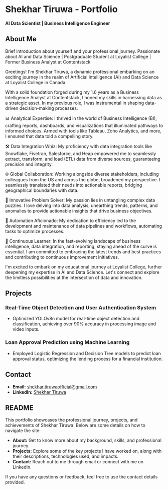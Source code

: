 # Shekhar Tiruwa - Portfolio

**AI Data Scientist | Business Intelligence Engineer**

## About Me
Brief introduction about yourself and your professional journey.
Passionate about AI and Data Science | Postgraduate Student at Loyalist College | Former Business Analyst at Contentstack

Greetings! I'm Shekhar Tiruwa, a dynamic professional embarking on an exciting journey in the realm of Artificial Intelligence (AI) and Data Science at Loyalist College in Canada.

With a solid foundation forged during my 1.6 years as a Business Intelligence Analyst at Contentstack, I honed my skills in harnessing data as a strategic asset. In my previous role, I was instrumental in shaping data-driven decision-making processes.

📊 Analytical Expertise: I thrived in the world of Business Intelligence (BI), crafting reports, dashboards, and visualizations that illuminated pathways to informed choices. Armed with tools like Tableau, Zoho Analytics, and more, I ensured that data told a compelling story.

🛠️ Data Integration Whiz: My proficiency with data integration tools like Snowflake, Fivetran, Salesforce, and Heap empowered me to seamlessly extract, transform, and load (ETL) data from diverse sources, guaranteeing precision and integrity.

🌐 Global Collaboration: Working alongside diverse stakeholders, including colleagues from the US and across the globe, broadened my perspective. I seamlessly translated their needs into actionable reports, bridging geographical boundaries with data.

🚀 Innovative Problem Solver: My passion lies in untangling complex data puzzles. I love delving into data analysis, unearthing trends, patterns, and anomalies to provide actionable insights that drive business objectives.

🔧 Automation Aficionado: My dedication to efficiency led to the development and maintenance of data pipelines and workflows, automating tasks to optimize processes.

🌱 Continuous Learner: In the fast-evolving landscape of business intelligence, data integration, and reporting, staying ahead of the curve is essential. I am committed to embracing the latest trends and best practices and contributing to continuous improvement initiatives.

I'm excited to embark on my educational journey at Loyalist College, further deepening my expertise in AI and Data Science. Let's connect and explore the limitless possibilities at the intersection of data and innovation.

## Projects

### Real-Time Object Detection and User Authentication System
- Optimized YOLOv8n model for real-time object detection and classification, achieving over 90% accuracy in processing image and video inputs.

### Loan Approval Prediction using Machine Learning
- Employed Logistic Regression and Decision Tree models to predict loan approval status, optimizing the lending process for a financial institution.

## Contact
- **Email:** [shekhar.tiruwaofficial@gmail.com](mailto:shekhar.tiruwaofficial@gmail.com)
- **LinkedIn:** [Shekhar Tiruwa](https://www.linkedin.com/in/shekhar-tiruwa/)

## README
This portfolio showcases the professional journey, projects, and achievements of Shekhar Tiruwa. Below are some details on how to navigate the site:

- **About:** Get to know more about my background, skills, and professional journey.
- **Projects:** Explore some of the key projects I have worked on, along with their descriptions, technologies used, and impacts.
- **Contact:** Reach out to me through email or connect with me on LinkedIn.

If you have any questions or feedback, feel free to use the contact details provided.
